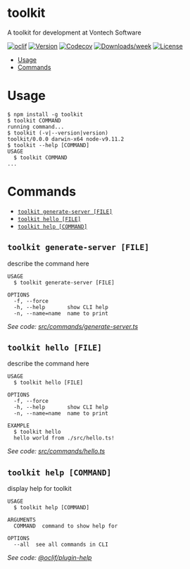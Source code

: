 toolkit
=======

A toolkit for development at Vontech Software

[![oclif](https://img.shields.io/badge/cli-oclif-brightgreen.svg)](https://oclif.io)
[![Version](https://img.shields.io/npm/v/toolkit.svg)](https://npmjs.org/package/toolkit)
[![Codecov](https://codecov.io/gh/Vontech/toolkit/branch/master/graph/badge.svg)](https://codecov.io/gh/Vontech/toolkit)
[![Downloads/week](https://img.shields.io/npm/dw/toolkit.svg)](https://npmjs.org/package/toolkit)
[![License](https://img.shields.io/npm/l/toolkit.svg)](https://github.com/Vontech/toolkit/blob/master/package.json)

<!-- toc -->
* [Usage](#usage)
* [Commands](#commands)
<!-- tocstop -->
# Usage
<!-- usage -->
```sh-session
$ npm install -g toolkit
$ toolkit COMMAND
running command...
$ toolkit (-v|--version|version)
toolkit/0.0.0 darwin-x64 node-v9.11.2
$ toolkit --help [COMMAND]
USAGE
  $ toolkit COMMAND
...
```
<!-- usagestop -->
# Commands
<!-- commands -->
* [`toolkit generate-server [FILE]`](#toolkit-generate-server-file)
* [`toolkit hello [FILE]`](#toolkit-hello-file)
* [`toolkit help [COMMAND]`](#toolkit-help-command)

## `toolkit generate-server [FILE]`

describe the command here

```
USAGE
  $ toolkit generate-server [FILE]

OPTIONS
  -f, --force
  -h, --help       show CLI help
  -n, --name=name  name to print
```

_See code: [src/commands/generate-server.ts](https://github.com/Vontech/toolkit/blob/v0.0.0/src/commands/generate-server.ts)_

## `toolkit hello [FILE]`

describe the command here

```
USAGE
  $ toolkit hello [FILE]

OPTIONS
  -f, --force
  -h, --help       show CLI help
  -n, --name=name  name to print

EXAMPLE
  $ toolkit hello
  hello world from ./src/hello.ts!
```

_See code: [src/commands/hello.ts](https://github.com/Vontech/toolkit/blob/v0.0.0/src/commands/hello.ts)_

## `toolkit help [COMMAND]`

display help for toolkit

```
USAGE
  $ toolkit help [COMMAND]

ARGUMENTS
  COMMAND  command to show help for

OPTIONS
  --all  see all commands in CLI
```

_See code: [@oclif/plugin-help](https://github.com/oclif/plugin-help/blob/v2.1.6/src/commands/help.ts)_
<!-- commandsstop -->
